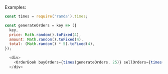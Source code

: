 Examples:

```js { "props": { "className": "example-wrapper" } }
const times = require('ramda').times;

const generateOrders = key => ({
  key,
  price: Math.random().toFixed(4),
  amount: Math.random().toFixed(4),
  total: (Math.random() * 5).toFixed(4),
});

  <div>
    <OrderBook buyOrders={times(generateOrders, 25)} sellOrders={times(generateOrders, 25)} />
  </div>
```
